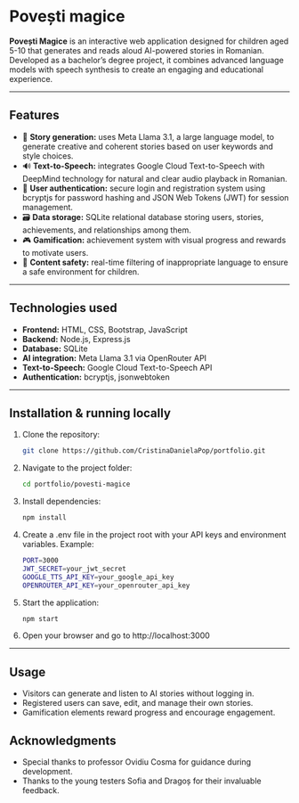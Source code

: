 # Povești magice

**Povești Magice** is an interactive web application designed for children aged 5-10 that generates and reads aloud AI-powered stories in Romanian.  
Developed as a bachelor’s degree project, it combines advanced language models with speech synthesis to create an engaging and educational experience.

---

## Features

- 🤖 **Story generation:** uses Meta Llama 3.1, a large language model, to generate creative and coherent stories based on user keywords and style choices.
- 🔊 **Text-to-Speech:** integrates Google Cloud Text-to-Speech with DeepMind technology for natural and clear audio playback in Romanian.
- 🔐 **User authentication:** secure login and registration system using bcryptjs for password hashing and JSON Web Tokens (JWT) for session management.
- 🗃️ **Data storage:** SQLite relational database storing users, stories, achievements, and relationships among them.
- 🎮 **Gamification:** achievement system with visual progress and rewards to motivate users.
- 🚫 **Content safety:** real-time filtering of inappropriate language to ensure a safe environment for children.

---

## Technologies used

- **Frontend:** HTML, CSS, Bootstrap, JavaScript
- **Backend:** Node.js, Express.js
- **Database:** SQLite
- **AI integration:** Meta Llama 3.1 via OpenRouter API
- **Text-to-Speech:** Google Cloud Text-to-Speech API
- **Authentication:** bcryptjs, jsonwebtoken

---

## Installation & running locally

1. Clone the repository:

   ```bash
   git clone https://github.com/CristinaDanielaPop/portfolio.git
   ```

2. Navigate to the project folder:
   ```bash
   cd portfolio/povesti-magice
   ```

3. Install dependencies:
   
   ```bash
   npm install
   ```

4. Create a .env file in the project root with your API keys and environment variables. Example:
   
   ```bash
   PORT=3000
   JWT_SECRET=your_jwt_secret
   GOOGLE_TTS_API_KEY=your_google_api_key
   OPENROUTER_API_KEY=your_openrouter_api_key
   ```

5. Start the application:
   
   ```bash
   npm start
   ```

 6. Open your browser and go to http://localhost:3000

---

## Usage
- Visitors can generate and listen to AI stories without logging in.  
- Registered users can save, edit, and manage their own stories.  
- Gamification elements reward progress and encourage engagement.

## Acknowledgments
- Special thanks to professor Ovidiu Cosma for guidance during development.  
- Thanks to the young testers Sofia and Dragoș for their invaluable feedback.  

